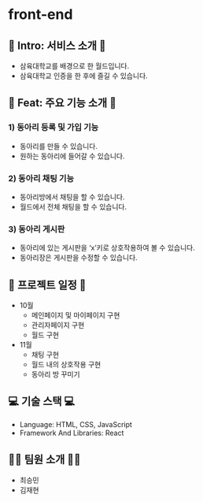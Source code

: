 # front-end

## 🚚 Intro: 서비스 소개 🚚

- 삼육대학교를 배경으로 한 월드입니다.
- 삼육대학교 인증을 한 후에 즐길 수 있습니다.

## 📣 Feat: 주요 기능 소개 📣

### 1) 동아리 등록 및 가입 기능

- 동아리를 만들 수 있습니다.
- 원하는 동아리에 들어갈 수 있습니다.

### 2) 동아리 채팅 기능

- 동아리방에서 채팅을 할 수 있습니다.
- 월드에서 전체 채팅을 할 수 있습니다.

### 3) 동아리 게시판

- 동아리에 있는 게시판을 ‘x’키로 상호작용하여 볼 수 있습니다.
- 동아리장은 게시판을 수정할 수 있습니다.

## 📆 프로젝트 일정 📆

- 10월
    - 메인페이지 및 마이페이지 구현
    - 관리자페이지 구현
    - 월드 구현
- 11월
    - 채팅 구현
    - 월드 내의 상호작용 구현
    - 동아리 방 꾸미기

## 💻 기술 스택 💻

- Language: HTML, CSS, JavaScript
- Framework And Libraries: React

## 🙋‍♂️ 팀원 소개 🙋‍♂️

- 최승민
- 김재현
